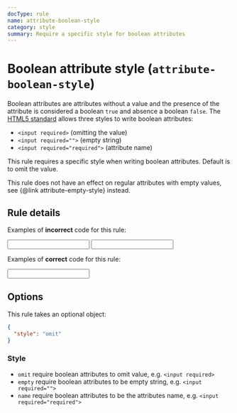 ```yaml
---
docType: rule
name: attribute-boolean-style
category: style
summary: Require a specific style for boolean attributes
---
```


# Boolean attribute style (`attribute-boolean-style`)

Boolean attributes are attributes without a value and the presence of the attribute is considered a boolean `true` and absence a boolean `false`.
The [HTML5 standard][whatwg] allows three styles to write boolean attributes:

- `<input required>` (omitting the value)
- `<input required="">` (empty string)
- `<input required="required">` (attribute name)

This rule requires a specific style when writing boolean attributes.
Default is to omit the value.

This rule does not have an effect on regular attributes with empty values, see {@link attribute-empty-style} instead.

[whatwg]: https://html.spec.whatwg.org/multipage/common-microsyntaxes.html#boolean-attributes

## Rule details

Examples of **incorrect** code for this rule:

<validate name="incorrect" rules="attribute-boolean-style">
    <input required="">
    <input required="required">
</validate>

Examples of **correct** code for this rule:

<validate name="correct" rules="attribute-boolean-style">
    <input required>
</validate>

## Options

This rule takes an optional object:

```json
{
  "style": "omit"
}
```

### Style

- `omit` require boolean attributes to omit value, e.g. `<input required>`
- `empty` require boolean attributes to be empty string, e.g. `<input required="">`
- `name` require boolean attributes to be the attributes name, e.g. `<input required="required">`
